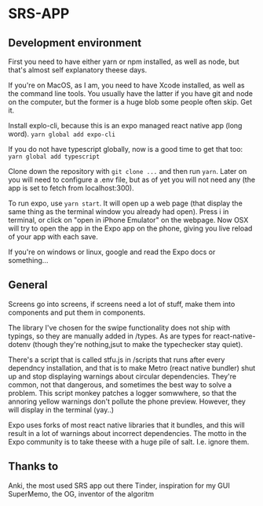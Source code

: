 # SRS-APP

## Development environment

First you need to have either yarn or npm installed, as well as node, but that's almost self explanatory theese days.

If you're on MacOS, as I am, you need to have Xcode installed, as well as the command line tools. You usually have the latter if you have git and node on the computer, but the former is a huge blob some people often skip. Get it.

Install explo-cli, because this is an expo managed react native app (long word).
`yarn global add expo-cli`

If you do not have typescript globally, now is a good time to get that too:
`yarn global add typescript`

Clone down the repository with `git clone ...` and then run `yarn`. Later on you will need to configure a .env file, but as of yet you will not need any (the app is set to fetch from localhost:300).

To run expo, use `yarn start`. It will open up a web page (that display the same thing as the terminal window you already had open). Press i in terminal, or click on "open in iPhone Emulator" on the webpage. Now OSX will try to open the app in the Expo app on the phone, giving you live reload of your app with each save.

If you're on windows or linux, google and read the Expo docs or something...

## General

Screens go into screens, if screens need a lot of stuff, make them into components and put them in components.

The library I've chosen for the swipe functionality does not ship with typings, so they are manually added in /types. As are types for react-native-dotenv (though they're nothing,jsut to make the typechecker stay quiet).

There's a script that is called stfu.js in /scripts that runs after every dependncy installation, and that is to make Metro (react native bundler) shut up and stop displaying warnings about circular dependencies. They're common, not that dangerous, and sometimes the best way to solve a problem. This script monkey patches a logger somwwhere, so that the annoring yellow warnings don't pollute the phone preview. However, they will display in the terminal (yay..)

Expo uses forks of most react native libraries that it bundles, and this will result in a lot of warnings about incorrect dependencies. The motto in the Expo community is to take theese with a huge pile of salt. I.e. ignore them.

## Thanks to

Anki, the most used SRS app out there
Tinder, inspiration for my GUI
SuperMemo, the OG, inventor of the algoritm
